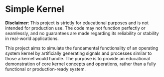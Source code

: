 # Simple Kernel

**Disclaimer**: This project is strictly for educational purposes and is not intended for production use. The code may not function perfectly or seamlessly, and no guarantees are made regarding its reliability or stability in real-world applications.

This project aims to simulate the fundamental functionality of an operating system kernel by artificially generating signals and processes similar to those a kernel would handle. The purpose is to provide an educational demonstration of core kernel concepts and operations, rather than a fully functional or production-ready system.
